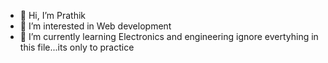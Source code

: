 - 👋 Hi, I’m Prathik
- 👀 I’m interested in Web development
- 🌱 I’m currently learning Electronics and engineering
ignore evertyhing in this file...its only to practice

<!---
prathiknk8055/prathiknk8055 is a ✨ special ✨ repository because its `README.md` (this file) appears on your GitHub profile.
You can click the Preview link to take a look at your changes.
--->
